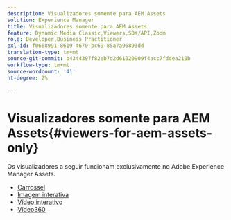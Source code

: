 ```yaml
---
description: Visualizadores somente para AEM Assets
solution: Experience Manager
title: Visualizadores somente para AEM Assets
feature: Dynamic Media Classic,Viewers,SDK/API,Zoom
role: Developer,Business Practitioner
exl-id: f0668991-8619-4670-bc69-85a7a96893dd
translation-type: tm+mt
source-git-commit: b4344397f82eb7d2d61020909f4acc7fddea210b
workflow-type: tm+mt
source-wordcount: '41'
ht-degree: 2%

---
```


# Visualizadores somente para AEM Assets{#viewers-for-aem-assets-only}

Os visualizadores a seguir funcionam exclusivamente no Adobe Experience Manager Assets.

* [Carrossel](c-html5-aem-carousel/c-html5-aem-carousel.md)
* [Imagem interativa](c-html5-aem-interactive-images/c-html5-aem-interactive-images.md)
* [Vídeo interativo](c-html5-aem-int-video/c-html5-aem-int-video.md)
* [Vídeo360](c-html5-aem-video360/c-html5-aem-video360.md)
